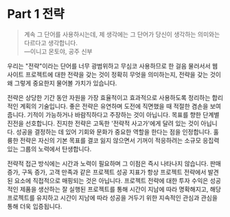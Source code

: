 # Part 1 전략

> 계속 그 단어를 사용하시는데, 제 생각에는 그 단어가 당신이 생각하는 의미와는 다르다고 생각합니다.<br>—이니고 몬토야, 공주 신부

우리는 "전략"이라는 단어를 너무 광범위하고 무심코 사용하므로 한 걸음 물러서서 웹 사이트 프로젝트에 대한 전략을 갖는 것이 정확히 무엇을 의미하는지, 전략을 갖는 것이 왜 그렇게 중요한지 물어볼 가치가 있습니다.

전략은 상당한 기간 동안 자원을 가장 효율적이고 효과적으로 사용하도록 정리하는 합리적인 계획의 기술입니다. 좋은 전략은 유연하며 도전에 직면했을 때 적절한 겸손을 보여줍니다. 기적이 가능하거나 바람직하다고 주장하는 것이 아닙니다. 목표를 향한 단계별 진전을 선호합니다. 진지한 전략은 고독한 '전략적 사고가'에게 달려 있는 것이 아닙니다. 성공을 결정하는 데 있어 기회와 문화가 중요한 역할을 한다는 점을 인정합니다. 훌륭한 전략은 자신의 기본 목표를 결코 잃지 않으면서 기꺼이 적응하려는 소규모 응집력 있는 그룹의 노력에서 탄생합니다.

전략적 접근 방식에는 시간과 노력이 필요하며 그 이점은 즉시 나타나지 않습니다. 판매 증가, 구독 증가, 고객 만족과 같은 프로젝트 성공 지표가 항상 프로젝트 전략에서 발견된 요소에 직접적으로 매핑되는 것은 아닙니다. 프로젝트 전략에 대한 투자 수익은 성공적인 제품을 생산하는 잘 실행된 프로젝트를 통해 시간이 지남에 따라 명확해지고, 해당 프로젝트를 유지하고 시간이 지남에 따라 성공을 거두기 위한 지속적인 관심과 관심을 통해 더욱 입증됩니다.
